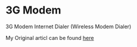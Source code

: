 # 3G Modem
3G Modem Internet Dialer (Wireless Modem Dialer)

My Original articl can be found [here](https://www.codeproject.com/Articles/120638/G-Modem-Internet-Dialer)
